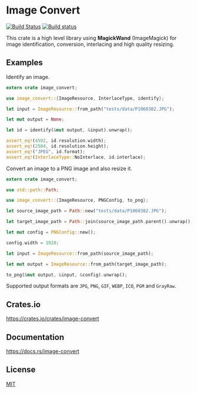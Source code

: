 Image Convert
====================

[![Build Status](https://travis-ci.org/magiclen/image-convert.svg?branch=master)](https://travis-ci.org/magiclen/image-convert)
[![Build status](https://ci.appveyor.com/api/projects/status/a4kyteq8o64lydq5/branch/master?svg=true)](https://ci.appveyor.com/project/magiclen/image-convert/branch/master)

This crate is a high level library using **MagickWand** (ImageMagick) for image identification, conversion, interlacing and high quality resizing.

## Examples

Identify an image.

```rust
extern crate image_convert;

use image_convert::{ImageResource, InterlaceType, identify};

let input = ImageResource::from_path("tests/data/P1060382.JPG");

let mut output = None;

let id = identify(&mut output, &input).unwrap();

assert_eq!(4592, id.resolution.width);
assert_eq!(2584, id.resolution.height);
assert_eq!("JPEG", id.format);
assert_eq!(InterlaceType::NoInterlace, id.interlace);
```

Convert an image to a PNG image and also resize it.

```rust
extern crate image_convert;

use std::path::Path;

use image_convert::{ImageResource, PNGConfig, to_png};

let source_image_path = Path::new("tests/data/P1060382.JPG");

let target_image_path = Path::join(source_image_path.parent().unwrap(), "P1060382_output.png");

let mut config = PNGConfig::new();

config.width = 1920;

let input = ImageResource::from_path(source_image_path);

let mut output = ImageResource::from_path(target_image_path);

to_png(&mut output, &input, &config).unwrap();
```

Supported output formats are `JPG`, `PNG`, `GIF`, `WEBP`, `ICO`, `PGM` and `GrayRaw`.

## Crates.io

https://crates.io/crates/image-convert

## Documentation

https://docs.rs/image-convert

## License

[MIT](LICENSE)